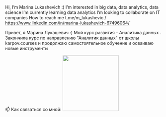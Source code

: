 Hi, I’m Marina Lukashevich :)
I’m interested in big data, data analytics, data science
I’m currently learning data analytics
I’m looking to collaborate on IT companies
How to reach me t.me/m_lukashevic / https://www.linkedin.com/in/marina-lukashevich-67496064/

Привет, я Марина Лукашевич :) Мой курс развития - Аналитика данных . Закончила курс по направлению "Аналитик данных" от школы karpov.courses и продолжаю самостоятельное обучение и осваиваю новые инструменты

📫 Как связаться со мной: <a href="https://t.me/m_lukashevic" target="_blank">
  <img src="https://img.freepik.com/free-vector/social-media-icons-vector-set-with-facebook-instagram-twitter-tiktok-youtube-logos_53876-126271.jpg?w=740&t=st=1690116923~exp=1690117523~hmac=448250fcc341acc2978d88e77c474549cdab8d7b474dd2142e5153bf4f42033f" width="180"/>
</a>


